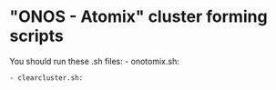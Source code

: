 # "ONOS - Atomix" cluster forming scripts
 You should run these .sh files:
 	- onotomix.sh:

 	- clearcluster.sh:
 	
